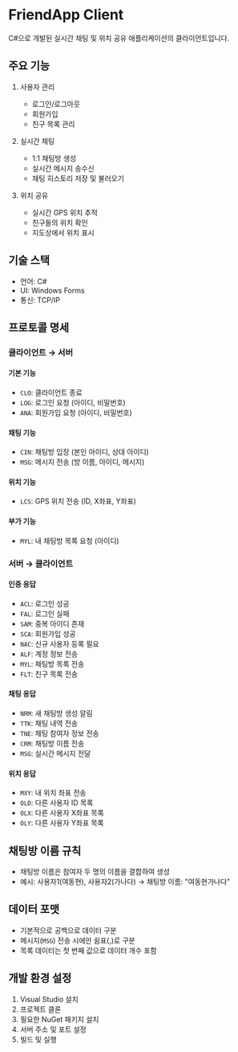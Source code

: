 # FriendApp Client

C#으로 개발된 실시간 채팅 및 위치 공유 애플리케이션의 클라이언트입니다.

## 주요 기능

1. 사용자 관리
   - 로그인/로그아웃
   - 회원가입
   - 친구 목록 관리

2. 실시간 채팅
   - 1:1 채팅방 생성
   - 실시간 메시지 송수신
   - 채팅 히스토리 저장 및 불러오기

3. 위치 공유
   - 실시간 GPS 위치 추적
   - 친구들의 위치 확인
   - 지도상에서 위치 표시

## 기술 스택
- 언어: C#
- UI: Windows Forms
- 통신: TCP/IP

## 프로토콜 명세

### 클라이언트 → 서버

#### 기본 기능
- `CLO`: 클라이언트 종료
- `LOG`: 로그인 요청 (아이디, 비밀번호)
- `ANA`: 회원가입 요청 (아이디, 비밀번호)

#### 채팅 기능
- `CIN`: 채팅방 입장 (본인 아이디, 상대 아이디)
- `MSG`: 메시지 전송 (방 이름, 아이디, 메시지)

#### 위치 기능
- `LCS`: GPS 위치 전송 (ID, X좌표, Y좌표)

#### 부가 기능
- `MYL`: 내 채팅방 목록 요청 (아이디)

### 서버 → 클라이언트

#### 인증 응답
- `ACL`: 로그인 성공
- `FAL`: 로그인 실패
- `SAM`: 중복 아이디 존재
- `SCA`: 회원가입 성공
- `NAC`: 신규 사용자 등록 필요
- `ALF`: 계정 정보 전송
- `MYL`: 채팅방 목록 전송
- `FLT`: 친구 목록 전송

#### 채팅 응답
- `NRM`: 새 채팅방 생성 알림
- `TTK`: 채팅 내역 전송
- `TNE`: 채팅 참여자 정보 전송
- `CRM`: 채팅방 이름 전송
- `MSG`: 실시간 메시지 전달

#### 위치 응답
- `MXY`: 내 위치 좌표 전송
- `OLD`: 다른 사용자 ID 목록
- `OLX`: 다른 사용자 X좌표 목록
- `OLY`: 다른 사용자 Y좌표 목록

## 채팅방 이름 규칙
- 채팅방 이름은 참여자 두 명의 이름을 결합하여 생성
- 예시: 사용자1(여동현), 사용자2(가나다) → 채팅방 이름: "여동현가나다"

## 데이터 포맷
- 기본적으로 공백으로 데이터 구분
- 메시지(`MSG`) 전송 시에만 쉼표(,)로 구분
- 목록 데이터는 첫 번째 값으로 데이터 개수 포함

## 개발 환경 설정
1. Visual Studio 설치
2. 프로젝트 클론
3. 필요한 NuGet 패키지 설치
4. 서버 주소 및 포트 설정
5. 빌드 및 실행